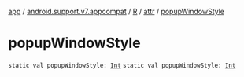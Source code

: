 [app](../../../index.md) / [android.support.v7.appcompat](../../index.md) / [R](../index.md) / [attr](index.md) / [popupWindowStyle](./popup-window-style.md)

# popupWindowStyle

`static val popupWindowStyle: `[`Int`](https://kotlinlang.org/api/latest/jvm/stdlib/kotlin/-int/index.html)
`static val popupWindowStyle: `[`Int`](https://kotlinlang.org/api/latest/jvm/stdlib/kotlin/-int/index.html)